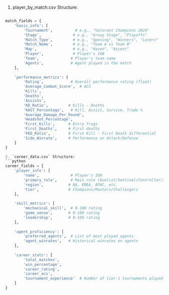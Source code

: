 1. player_by_match.csv Structure:
```python

match_fields = {
    'basic_info': [
        'Tournament',          # e.g., "Valorant Champions 2024"
        'Stage',              # e.g., "Group Stage", "Playoffs"
        'Match_Type',         # e.g., "Opening", "Winners", "Losers"
        'Match_Name',         # e.g., "Team A vs Team B"
        'Map',                # e.g., "Haven", "Ascent"
        'Player',             # Player's IGN
        'Team',              # Player's team name
        'Agents',            # Agent played in the match
    ],
    
    'performance_metrics': [
        'Rating',            # Overall performance rating (float)
        'Average_Combat_Score',  # ACS
        'Kills',
        'Deaths',
        'Assists',
        'KD_Ratio',         # Kills - Deaths
        'KAST_Percentage',   # Kill, Assist, Survive, Trade %
        'Average_Damage_Per_Round',
        'Headshot_Percentage',
        'First_Kills',      # Entry frags
        'First_Deaths',     # First deaths
        'FKD_Ratio',        # First Kill - First Death differential
        'Side_Winrate',     # Performance on Attack/Defense
    ]
}

2. `career_data.csv` Structure:
```python
career_fields = {
    'player_info': [
        'name',              # Player's IGN
        'primary_role',      # Main role (Duelist/Sentinel/Controller/Initiator)
        'region',           # NA, EMEA, APAC, etc.
        'tier',             # Champions/Masters/Challengers
    ],
    
    'skill_metrics': [
        'mechanical_skill',  # 0-100 rating
        'game_sense',       # 0-100 rating
        'leadership',       # 0-100 rating
    ],
    
    'agent_proficiency': [
        'preferred_agents',  # List of most played agents
        'agent_winrates',   # Historical winrates on agents
    ],
    
    'career_stats': [
        'total_matches',
        'win_percentage',
        'career_rating',
        'career_acs',
        'tournament_experience'  # Number of tier-1 tournaments played
    ]
}